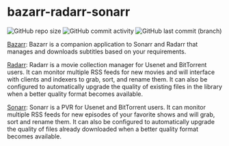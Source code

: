 # bazarr-radarr-sonarr

![GitHub repo size](https://img.shields.io/github/repo-size/theautomation/bazarr-radarr-sonarr?logo=Github)
![GitHub commit activity](https://img.shields.io/github/commit-activity/y/theautomation/bazarr-radarr-sonarr?logo=github)
![GitHub last commit (branch)](https://img.shields.io/github/last-commit/theautomation/bazarr-radarr-sonarr/main?logo=github)

[Bazarr](https://www.bazarr.media/): Bazarr is a companion application to Sonarr and Radarr that manages and downloads subtitles based on your requirements.

[Radarr](https://radarr.video/): Radarr is a movie collection manager for Usenet and BitTorrent users. It can monitor multiple RSS feeds for new movies and will interface with clients and indexers to grab, sort, and rename them. It can also be configured to automatically upgrade the quality of existing files in the library when a better quality format becomes available.

[Sonarr](https://sonarr.tv/): Sonarr is a PVR for Usenet and BitTorrent users. It can monitor multiple RSS feeds for new episodes of your favorite shows and will grab, sort and rename them. It can also be configured to automatically upgrade the quality of files already downloaded when a better quality format becomes available.